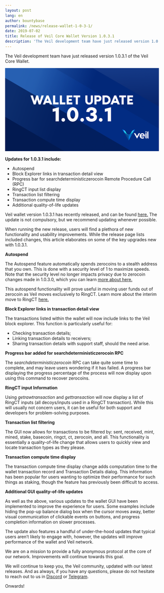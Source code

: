```yaml
---
layout: post
lang: en
author: bountybase
permalink: /news/release-wallet-1-0-3-1/
date: 2019-07-02
title: Release of Veil Core Wallet Version 1.0.3.1
description: 'The Veil development team have just released version 1.0.3.1 of the Veil Core Wallet.'
---
```


The Veil development team have just released version 1.0.3.1 of the Veil Core Wallet.

![](/uploads/blog/2019-07-02-wallet.png)

**Updates for 1.0.3.1 include:**

   -   Autospend  
   -   Block Explorer links in transaction detail view    
   -   Progress bar for searchdeterministiczerocoin Remote Procedure Call (RPC)   
   -   RingCT input list display   
   -   Transaction list filtering    
   -   Transaction compute time display 
   -   Additional quality-of-life updates

Veil wallet version 1.0.3.1 has recently released, and can be found [here.](https://github.com/Veil-Project/veil/releases) The update is not compulsory, but we recommend updating whenever possible.

When running the new release, users will find a plethora of new functionality and usability improvements. While the release page lists included changes, this article elaborates on some of the key upgrades new with 1.0.3.1.

**Autospend**

The Autospend feature automatically spends zerocoins to a stealth address that you own. This is done with a security level of 1 to maximize speeds. Note that the security level no longer impacts privacy due to zerocoin changes made in 1.0.3.0, which you can learn [more about here.](https://veil-project.com/blog/zerocoin-exploit/)


This autospend functionality will prove useful in moving user funds out of zerocoin as Veil moves exclusively to RingCT. Learn more about the interim move to RingCT [here.](https://veil-project.com/blog/2019-06-25-team-meeting/)


**Block Explorer links in transaction detail view**

The transactions listed within the wallet will now include links to the Veil block explorer. This function is particularly useful for:

-   Checking transaction details;   
-   Linking transaction details to receivers;    
-   Sharing transaction details with support staff, should the need arise.

**Progress bar added for searchdeterministiczerocoin RPC**

The *searchdeterministiczerocoin* RPC can take quite some time to complete, and may leave users wondering if it has failed. A progress bar displaying the progress percentage of the process will now display upon using this command to recover zerocoins.

**RingCT input Information**

Using *getrawtransaction* and *gettransaction* will now display a list of RingCT inputs (all decoys/inputs used in a RingCT transaction). While this will usually not concern users, it can be useful for both support and developers for problem-solving purposes.

**Transaction list filtering**

The GUI now allows for transactions to be filtered by: sent, received, mint, mined, stake, basecoin, ringct, ct, zerocoin, and all. This functionality is essentially a quality-of-life change that allows users to quickly view and locate transaction types as they please.

**Transaction compute time display**

The transaction compute time display change adds computation time to the wallet transaction record and Transaction Details dialog. This information has been popular for users wanting to optimize their performance for such things as staking, though the feature has previously been difficult to access.

**Additional GUI quality-of-life updates**

As well as the above, various updates to the wallet GUI have been implemented to improve the experience for users. Some examples include hiding the pop-up balance dialog box when the cursor moves away, better visual communication of clickable events on buttons, and progress completion information on slower processes.

The update also features a handful of under-the-hood updates that typical users aren’t likely to engage with, however, the updates will improve performance of the wallet and Veil network.

We are on a mission to provide a fully anonymous protocol at the core of our network. Improvements will continue towards this goal.

We will continue to keep you, the Veil community, updated with our latest releases. And as always, if you have any questions, please do not hesitate to reach out to us in [Discord](https://discord.veil-project.com/) or [Telegram](https://telegram.veil-project.com/).

Onwards!
